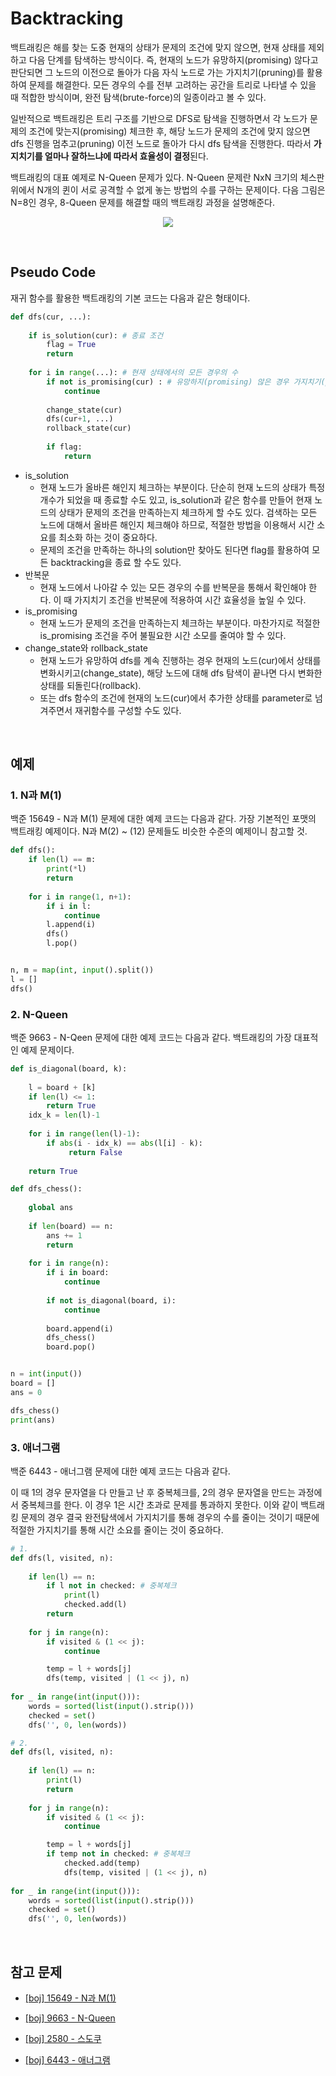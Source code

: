 # Backtracking

백트래킹은 해를 찾는 도중 현재의 상태가 문제의 조건에 맞지 않으면, 현재 상태를 제외하고 다음 단계를 탐색하는 방식이다. 즉, 현재의 노드가 유망하지(promising) 않다고 판단되면 그 노드의 이전으로 돌아가 다음 자식 노드로 가는 가지치기(pruning)를 활용하여 문제를 해결한다. 모든 경우의 수를 전부 고려하는 공간을 트리로 나타낼 수 있을 때 적합한 방식이며, 완전 탐색(brute-force)의 일종이라고 볼 수 있다. 

일반적으로 백트래킹은 트리 구조를 기반으로 DFS로 탐색을 진행하면서 각 노드가 문제의 조건에 맞는지(promising) 체크한 후, 해당 노드가 문제의 조건에 맞지 않으면 dfs 진행을 멈추고(pruning) 이전 노드로 돌아가 다시 dfs 탐색을 진행한다. 따라서 **가지치기를 얼마나 잘하느냐에 따라서 효율성이 결정**된다. 

백트래킹의 대표 예제로 N-Queen 문제가 있다. N-Queen 문제란 NxN 크기의 체스판 위에서 N개의 퀸이 서로 공격할 수 없게 놓는 방법의 수를 구하는 문제이다. 다음 그림은 N=8인 경우, 8-Queen 문제를 해결할 때의 백트래킹 과정을 설명해준다. 

<p align="center"><img src="https://kyun2da.github.io/img/algorithm/nQueen.gif"></p>

<br>

## Pseudo Code

재귀 함수를 활용한 백트래킹의 기본 코드는 다음과 같은 형태이다.

```python
def dfs(cur, ...):
    
    if is_solution(cur): # 종료 조건
        flag = True
        return
    
    for i in range(...): # 현재 상태에서의 모든 경우의 수
        if not is_promising(cur) : # 유망하지(promising) 않은 경우 가지치기(pruning)
            continue
        
        change_state(cur)
        dfs(cur+1, ...)
        rollback_state(cur)
        
        if flag:
            return 
```

- is_solution
  - 현재 노드가 올바른 해인지 체크하는 부분이다. 단순히 현재 노드의 상태가 특정 개수가 되었을 때 종료할 수도 있고, is_solution과 같은 함수를 만들어 현재 노드의 상태가 문제의 조건을 만족하는지 체크하게 할 수도 있다. 검색하는 모든 노드에 대해서 올바른 해인지 체크해야 하므로, 적절한 방법을 이용해서 시간 소요를 최소화 하는 것이 중요하다.
  - 문제의 조건을 만족하는 하나의 solution만 찾아도 된다면 flag를 활용하여 모든 backtracking을 종료 할 수도 있다.
- 반복문
  - 현재 노드에서 나아갈 수 있는 모든 경우의 수를 반복문을 통해서 확인해야 한다. 이 때 가지치기 조건을 반복문에 적용하여 시간 효율성을 높일 수 있다. 
- is_promising
  - 현재 노드가 문제의 조건을 만족하는지 체크하는 부분이다. 마찬가지로 적절한 is_promising 조건을 주어 불필요한 시간 소모를 줄여야 할 수 있다.
- change_state와 rollback_state
  - 현재 노드가 유망하여 dfs를 계속 진행하는 경우 현재의 노드(cur)에서 상태를 변화시키고(change_state), 해당 노드에 대해 dfs 탐색이 끝나면 다시 변화한 상태를 되돌린다(rollback).
  - 또는 dfs 함수의 조건에 현재의 노드(cur)에서 추가한 상태를 parameter로 넘겨주면서 재귀함수를 구성할 수도 있다.

<br>

## 예제

### 1. N과 M(1)

백준 15649 - N과 M(1) 문제에 대한 예제 코드는 다음과 같다. 가장 기본적인 포맷의 백트래킹 예제이다. N과 M(2) ~ (12) 문제들도 비슷한 수준의 예제이니 참고할 것.

```python
def dfs():
    if len(l) == m:
        print(*l)
        return
    
    for i in range(1, n+1):
        if i in l:
            continue
        l.append(i)
        dfs()
        l.pop()


n, m = map(int, input().split())
l = []
dfs()
```

### 2. N-Queen

백준 9663 - N-Qeen 문제에 대한 예제 코드는 다음과 같다. 백트래킹의 가장 대표적인 예제 문제이다. 

```python
def is_diagonal(board, k):
    
    l = board + [k]
    if len(l) <= 1:
        return True
    idx_k = len(l)-1
    
    for i in range(len(l)-1):
        if abs(i - idx_k) == abs(l[i] - k):
             return False
            
    return True

def dfs_chess():
    
    global ans
        
    if len(board) == n:
		ans += 1
        return
    
    for i in range(n):
        if i in board:
            continue
        
        if not is_diagonal(board, i):
            continue
            
        board.append(i)
        dfs_chess()
        board.pop()


n = int(input())
board = []
ans = 0

dfs_chess()
print(ans)
```

### 3. 애너그램

백준 6443 - 애너그램 문제에 대한 예제 코드는 다음과 같다. 

이 때 1의 경우 문자열을 다 만들고 난 후 중복체크를, 2의 경우 문자열을 만드는 과정에서 중복체크를 한다. 이 경우 1은 시간 초과로 문제를 통과하지 못한다. 이와 같이 백트래킹 문제의 경우 결국 완전탐색에서 가지치기를 통해 경우의 수를 줄이는 것이기 때문에 적절한 가지치기를 통해 시간 소요를 줄이는 것이 중요하다. 

```python
# 1.
def dfs(l, visited, n):
    
    if len(l) == n:
        if l not in checked: # 중복체크
            print(l)
            checked.add(l)
        return
    
    for j in range(n):
        if visited & (1 << j):
            continue

        temp = l + words[j]
        dfs(temp, visited | (1 << j), n)
    
for _ in range(int(input())):
    words = sorted(list(input().strip()))
    checked = set()
    dfs('', 0, len(words))
```

```python
# 2.
def dfs(l, visited, n):
    
    if len(l) == n:
        print(l)
        return
    
    for j in range(n):
        if visited & (1 << j):
            continue

        temp = l + words[j]
        if temp not in checked: # 중복체크
            checked.add(temp)
            dfs(temp, visited | (1 << j), n)
    
for _ in range(int(input())):
    words = sorted(list(input().strip()))
    checked = set()
    dfs('', 0, len(words))
```

<br>

## 참고 문제

- [[boj] 15649 - N과 M(1)](https://www.acmicpc.net/problem/15649)
- [[boj] 9663 - N-Queen](https://www.acmicpc.net/problem/9663)

- [[boj] 2580 - 스도쿠](https://www.acmicpc.net/problem/2580)

- [[boj] 6443 - 애너그램](https://www.acmicpc.net/problem/6443)
